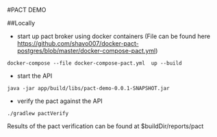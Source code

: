 #PACT DEMO

##Locally

* start up pact broker using docker containers (File can be found here
https://github.com/shavo007/docker-pact-postgres/blob/master/docker-compose-pact.yml)

```
docker-compose --file docker-compose-pact.yml  up --build

```

* start the API

```
java -jar app/build/libs/pact-demo-0.0.1-SNAPSHOT.jar

```



* verify the pact against the API

```
./gradlew pactVerify
```

Results of the pact verification can be found at $buildDir/reports/pact
